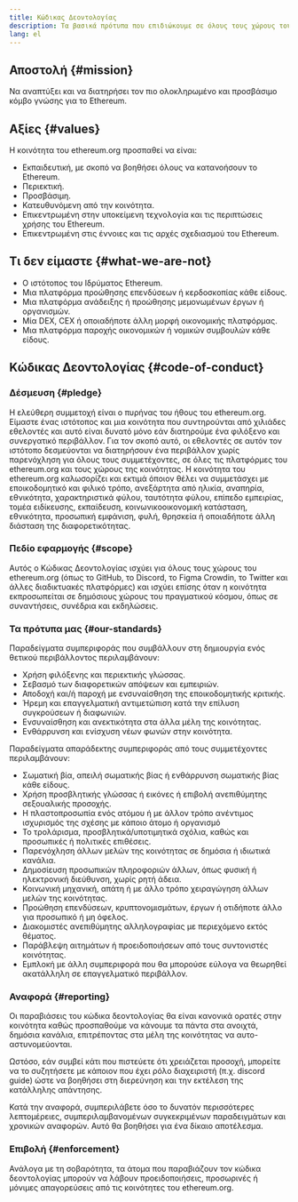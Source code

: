 ```yaml
---
title: Κώδικας Δεοντολογίας
description: Τα βασικά πρότυπα που επιδιώκουμε σε όλους τους χώρους του ethereum.org.
lang: el
---
```


## Αποστολή {#mission}

Να αναπτύξει και να διατηρήσει τον πιο ολοκληρωμένο και προσβάσιμο κόμβο γνώσης για το Ethereum.

## Αξίες {#values}

Η κοινότητα του ethereum.org προσπαθεί να είναι:

- Εκπαιδευτική, με σκοπό να βοηθήσει όλους να κατανοήσουν το Ethereum.
- Περιεκτική.
- Προσβάσιμη.
- Κατευθυνόμενη από την κοινότητα.
- Επικεντρωμένη στην υποκείμενη τεχνολογία και τις περιπτώσεις χρήσης του Ethereum.
- Επικεντρωμένη στις έννοιες και τις αρχές σχεδιασμού του Ethereum.

## Τι δεν είμαστε {#what-we-are-not}

- Ο ιστότοπος του Ιδρύματος Ethereum.
- Μια πλατφόρμα προώθησης επενδύσεων ή κερδοσκοπίας κάθε είδους.
- Μια πλατφόρμα ανάδειξης ή προώθησης μεμονωμένων έργων ή οργανισμών.
- Μία DEX, CEX ή οποιαδήποτε άλλη μορφή οικονομικής πλατφόρμας.
- Μια πλατφόρμα παροχής οικονομικών ή νομικών συμβουλών κάθε είδους.

## Κώδικας Δεοντολογίας {#code-of-conduct}

### Δέσμευση {#pledge}

Η ελεύθερη συμμετοχή είναι ο πυρήνας του ήθους του ethereum.org. Είμαστε ένας ιστότοπος και μια κοινότητα που συντηρούνται από χιλιάδες εθελοντές και αυτό είναι δυνατό μόνο εάν διατηρούμε ένα φιλόξενο και συνεργατικό περιβάλλον. Για τον σκοπό αυτό, οι εθελοντές σε αυτόν τον ιστότοπο δεσμεύονται να διατηρήσουν ένα περιβάλλον χωρίς παρενόχληση για όλους τους συμμετέχοντες, σε όλες τις πλατφόρμες του ethereum.org και τους χώρους της κοινότητας. Η κοινότητα του ethereum.org καλωσορίζει και εκτιμά όποιον θέλει να συμμετάσχει με εποικοδομητικό και φιλικό τρόπο, ανεξάρτητα από ηλικία, αναπηρία, εθνικότητα, χαρακτηριστικά φύλου, ταυτότητα φύλου, επίπεδο εμπειρίας, τομέα ειδίκευσης, εκπαίδευση, κοινωνικοοικονομική κατάσταση, εθνικότητα, προσωπική εμφάνιση, φυλή, θρησκεία ή οποιαδήποτε άλλη διάσταση της διαφορετικότητας.

### Πεδίο εφαρμογής {#scope}

Αυτός ο Κώδικας Δεοντολογίας ισχύει για όλους τους χώρους του ethereum.org (όπως το GitHub, το Discord, το Figma Crowdin, το Twitter και άλλες διαδικτυακές πλατφόρμες) και ισχύει επίσης όταν η κοινότητα εκπροσωπείται σε δημόσιους χώρους του πραγματικού κόσμου, όπως σε συναντήσεις, συνέδρια και εκδηλώσεις.

### Τα πρότυπα μας {#our-standards}

Παραδείγματα συμπεριφοράς που συμβάλλουν στη δημιουργία ενός θετικού περιβάλλοντος περιλαμβάνουν:

- Χρήση φιλόξενης και περιεκτικής γλώσσας.
- Σεβασμό των διαφορετικών απόψεων και εμπειριών.
- Αποδοχή και/ή παροχή με ενσυναίσθηση της εποικοδομητικής κριτικής.
- Ήρεμη και επαγγελματική αντιμετώπιση κατά την επίλυση συγκρούσεων ή διαφωνιών.
- Ενσυναίσθηση και ανεκτικότητα στα άλλα μέλη της κοινότητας.
- Ενθάρρυνση και ενίσχυση νέων φωνών στην κοινότητα.

Παραδείγματα απαράδεκτης συμπεριφοράς από τους συμμετέχοντες περιλαμβάνουν:

- Σωματική βία, απειλή σωματικής βίας ή ενθάρρυνση σωματικής βίας κάθε είδους.
- Χρήση προσβλητικής γλώσσας ή εικόνες ή επιβολή ανεπιθύμητης σεξουαλικής προσοχής.
- Η πλαστοπροσωπία ενός ατόμου ή με άλλον τρόπο ανέντιμος ισχυρισμός της σχέσης με κάποιο άτομο ή οργανισμό
- Το τρολάρισμα, προσβλητικά/υποτιμητικά σχόλια, καθώς και προσωπικές ή πολιτικές επιθέσεις.
- Παρενόχληση άλλων μελών της κοινότητας σε δημόσια ή ιδιωτικά κανάλια.
- Δημοσίευση προσωπικών πληροφοριών άλλων, όπως φυσική ή ηλεκτρονική διεύθυνση, χωρίς ρητή άδεια.
- Κοινωνική μηχανική, απάτη ή με άλλο τρόπο χειραγώγηση άλλων μελών της κοινότητας.
- Προώθηση επενδύσεων, κρυπτονομισμάτων, έργων ή οτιδήποτε άλλο για προσωπικό ή μη όφελος.
- Διακομιστές ανεπιθύμητης αλληλογραφίας με περιεχόμενο εκτός θέματος.
- Παράβλεψη αιτημάτων ή προειδοποιήσεων από τους συντονιστές κοινότητας.
- Εμπλοκή με άλλη συμπεριφορά που θα μπορούσε εύλογα να θεωρηθεί ακατάλληλη σε επαγγελματικό περιβάλλον.

### Αναφορά {#reporting}

Οι παραβιάσεις του κώδικα δεοντολογίας θα είναι κανονικά ορατές στην κοινότητα καθώς προσπαθούμε να κάνουμε τα πάντα στα ανοιχτά, δημόσια κανάλια, επιτρέποντας στα μέλη της κοινότητας να αυτο-αστυνομεύονται.

Ωστόσο, εάν συμβεί κάτι που πιστεύετε ότι χρειάζεται προσοχή, μπορείτε να το συζητήσετε με κάποιον που έχει ρόλο διαχειριστή (π.χ. discord guide) ώστε να βοηθήσει στη διερεύνηση και την εκτέλεση της κατάλληλης απάντησης.

Κατά την αναφορά, συμπεριλάβετε όσο το δυνατόν περισσότερες λεπτομέρειες, συμπεριλαμβανομένων συγκεκριμένων παραδειγμάτων και χρονικών αναφορών. Αυτό θα βοηθήσει για ένα δίκαιο αποτέλεσμα.

### Επιβολή {#enforcement}

Ανάλογα με τη σοβαρότητα, τα άτομα που παραβιάζουν τον κώδικα δεοντολογίας μπορούν να λάβουν προειδοποιήσεις, προσωρινές ή μόνιμες απαγορεύσεις από τις κοινότητες του ethereum.org.

